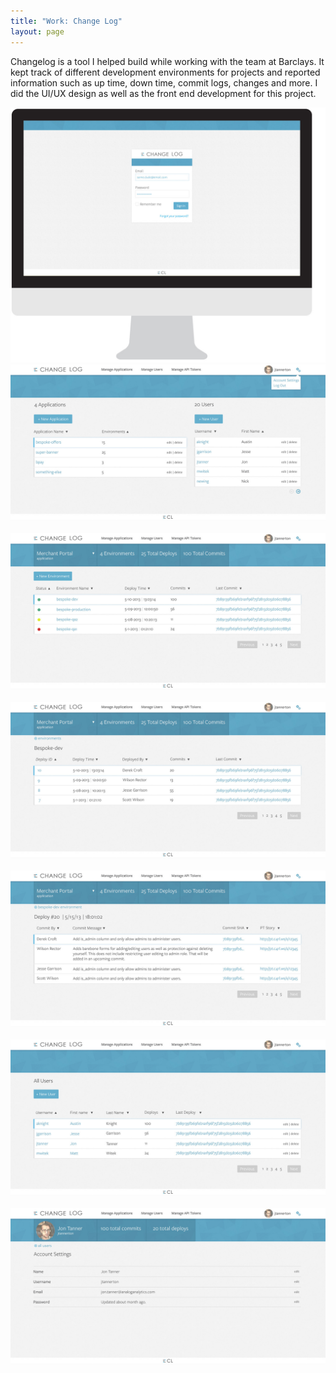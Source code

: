 ```yaml
---
title: "Work: Change Log"
layout: page
---
```


<div class="row work-image-row">
  <div class="col-xs-12 col-sm-4">
    <p>Changelog is a tool I helped build while working with the team at Barclays. It kept track of different development environments for projects and reported information such as up time, down time, commit logs, changes and more. I did the UI/UX design as well as the front end development for this project.</p>
  </div>

  <div class="col-xs-12 col-sm-8">
    <img src="/img/work/change-log/cl-main.jpg" />
  </div>
</div>
<div class="row work-image-row">
  <div class="col-xs-12">
    <img src="/img/work/change-log/02_change_log_home.jpg" />
    <br/><br/>
    <img src="/img/work/change-log/03_show_application.jpg" />
    <br/><br/>
    <img src="/img/work/change-log/04_show_environment.jpg" />
    <br/><br/>
    <img src="/img/work/change-log/05_show_deploy.jpg" />
    <br/><br/>
    <img src="/img/work/change-log/06_show_all_users.jpg" />
    <br/><br/>
    <img src="/img/work/change-log/07_show_user.jpg" />
  </div>
</div>
